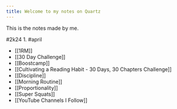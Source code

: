 ```yaml
---
title: Welcome to my notes on Quartz
---
```

This is the notes made by me.

#2k24 
	1. #april 

- [[1RM]]
- [[30 Day Challenge]]
- [[Boostcamp]]
- [[Cultivating a Reading Habit - 30 Days, 30 Chapters Challenge]]
- [[Discipline]]
- [[Morning Routine]]
- [[Proportionality]]
- [[Super Squats]]
- [[YouTube Channels I Follow]]


